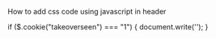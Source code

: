 How to add css code using javascript in header

if ($.cookie("takeoverseen") === "1") {
    document.write('<style type="text/css">.takeover-blue.landing{display:none !important}</style>');
}
